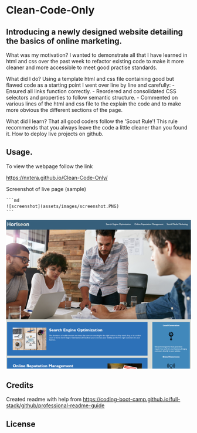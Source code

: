 # Clean-Code-Only

## Introducing a newly designed website detailing the basics of online marketing.

What was my motivation?
I wanted to demonstrate all that I have learned in html and css over the past week to refactor existing code to make it more cleaner and more accessible to meet good practise standards. 

What did I do?
Using a template html and css file containing good but flawed code as a starting point I went over line by line and carefully:
	- Ensured all links function correctly.
	- Reordered and consolidated CSS selectors and properties to follow semantic structure.
	- Commented on various lines of the html and css file to the explain the code and to make more obvious the different sections of the page.
	
What did I learn?
That all good coders follow the 'Scout Rule'! This rule recommends that you always leave the code a little cleaner than you found it.
How to deploy live projects on github.

## Usage.

To view the webpage follow the link 

https://nxtera.github.io/Clean-Code-Only/

Screenshot of live page (sample)

    ```md
    ![screenshot](assets/images/screenshot.PNG)
    ```
![ScreenShot](assets/images/screenshot.PNG)
 
   
## Credits
Created readme with help from https://coding-boot-camp.github.io/full-stack/github/professional-readme-guide

## License





	
	
